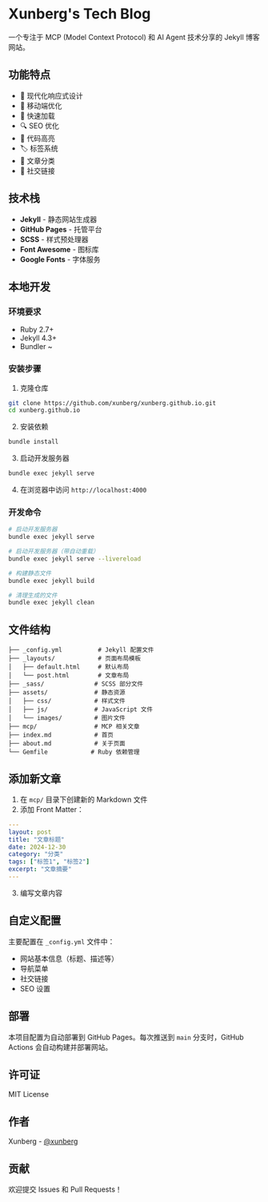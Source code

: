 # Xunberg's Tech Blog

一个专注于 MCP (Model Context Protocol) 和 AI Agent 技术分享的 Jekyll 博客网站。

## 功能特点

- 🎨 现代化响应式设计
- 📱 移动端优化
- 🚀 快速加载
- 🔍 SEO 优化
- 📖 代码高亮
- 🏷️ 标签系统
- 📄 文章分类
- 🔗 社交链接

## 技术栈

- **Jekyll** - 静态网站生成器
- **GitHub Pages** - 托管平台
- **SCSS** - 样式预处理器
- **Font Awesome** - 图标库
- **Google Fonts** - 字体服务

## 本地开发

### 环境要求

- Ruby 2.7+
- Jekyll 4.3+
- Bundler
~
### 安装步骤

1. 克隆仓库
```bash
git clone https://github.com/xunberg/xunberg.github.io.git
cd xunberg.github.io
```

2. 安装依赖
```bash
bundle install
```

3. 启动开发服务器
```bash
bundle exec jekyll serve
```

4. 在浏览器中访问 `http://localhost:4000`

### 开发命令

```bash
# 启动开发服务器
bundle exec jekyll serve

# 启动开发服务器（带自动重载）
bundle exec jekyll serve --livereload

# 构建静态文件
bundle exec jekyll build

# 清理生成的文件
bundle exec jekyll clean
```

## 文件结构

```
├── _config.yml          # Jekyll 配置文件
├── _layouts/            # 页面布局模板
│   ├── default.html     # 默认布局
│   └── post.html        # 文章布局
├── _sass/              # SCSS 部分文件
├── assets/             # 静态资源
│   ├── css/            # 样式文件
│   ├── js/             # JavaScript 文件
│   └── images/         # 图片文件
├── mcp/                # MCP 相关文章
├── index.md            # 首页
├── about.md            # 关于页面
└── Gemfile            # Ruby 依赖管理
```

## 添加新文章

1. 在 `mcp/` 目录下创建新的 Markdown 文件
2. 添加 Front Matter：

```yaml
---
layout: post
title: "文章标题"
date: 2024-12-30
category: "分类"
tags: ["标签1", "标签2"]
excerpt: "文章摘要"
---
```

3. 编写文章内容

## 自定义配置

主要配置在 `_config.yml` 文件中：

- 网站基本信息（标题、描述等）
- 导航菜单
- 社交链接
- SEO 设置

## 部署

本项目配置为自动部署到 GitHub Pages。每次推送到 `main` 分支时，GitHub Actions 会自动构建并部署网站。

## 许可证

MIT License

## 作者

Xunberg - [@xunberg](https://github.com/xunberg)

## 贡献

欢迎提交 Issues 和 Pull Requests！
